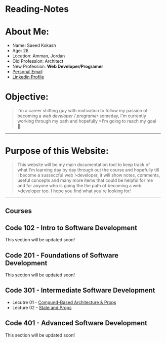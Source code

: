 # Reading-Notes

# **About Me:**
- Name: Saeed Kokash
- Age: 28
- Location: Amman, Jordan
- Old Profession: Architect
- New Profession: **Web Developer/Programer**
- [Personal Email](mailto:saeedkokash@gmail.com)
- [Linkedin Profile](www.Linkedin.com/in/saeedkokash)

# **Objective:**
>I'm a career shifting guy with motivation to follow my passion of becoming a *web developer / programer* someday, I'm currently working through my path and hopefully >I'm going to reach my goal 🤞.

<hr>

# Purpose of this Website:

>This website will be my main documentation tool to keep track of what I'm learning day by day through out the course and hopefully till I become a susseccful web >developer, it will show notes, comments, useful concepts and many more items that could be helpful for me and for anyone who is going the the path of becoming a web >developer too. I hope you find what you're looking for!

<hr>

## **Courses**

## Code 102 - Intro to Software Development

This section will be updated soon!

## Code 201 - Foundations of Software Development

This section will be updated soon!

## Code 301 - Intermediate Software Development

- Lecutre 01 - [Compund-Based Architecture & Props](https://github.com/SaeedKokash/-Reading-Notes/blob/main/301-Classes/301-Lecture01.md)
- Lecture 02 - [State and Props](https://github.com/SaeedKokash/-Reading-Notes/blob/main/301-Classes/301-Lecture02.md)

## Code 401 - Advanced Software Development

This section will be updated soon!
